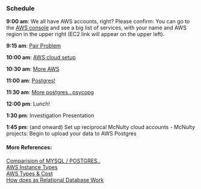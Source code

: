 ### Schedule

**9:00 am**: We all have AWS accounts, right?  Please confirm:  You can go to the [AWS console](https://console.aws.amazon.com/) and see a big list of services, with your name and AWS region in the upper right  (EC2 link will appear on the upper left).

**9:15 am**: [Pair Problem](pair.md)

**10:00 am**: [AWS cloud setup](aws_setup_cloud.md)

**10:30 am**: [More AWS](aws_2_installing_pkgs.md )

**11:00 am**: [Postgres!](postgres_loading.md)

**11:30 am**: [More postgres.. psycopg](psycopg_sqlAlchemy.ipynb)


**12:00 pm**: Lunch!

**1:30 pm**: Investigation Presentation

**1:45 pm**: (and onward)  Set up reciprocal McNulty cloud accounts - McNulty projects: 
Begin to upload your data to AWS Postgres


#### More References: 
[Comparision of MYSQL / POSTGRES.. ](https://www.digitalocean.com/community/tutorials/sqlite-vs-mysql-vs-postgresql-a-comparison-of-relational-database-management-systems)  
[AWS Instance Types](https://aws.amazon.com/ec2/instance-types/)  
[AWS Types & Cost](http://www.ec2instances.info)   
[How does as Relational Database Work](http://coding-geek.com/how-databases-work/)   


